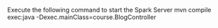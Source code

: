 Execute the following command to start the Spark Server
mvn compile exec:java -Dexec.mainClass=course.BlogController